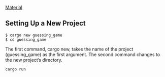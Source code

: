  
[Material](https://doc.rust-lang.org/book/ch02-00-guessing-game-tutorial.html#storing-values-with-variables>)

## Setting Up a New Project
```
$ cargo new guessing_game
$ cd guessing_game
```
The first command, cargo new, takes the name of the project (guessing_game) as the first argument. The second command changes to the new project’s directory.

```
cargo run
```
